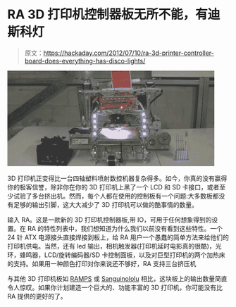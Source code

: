 # RA 3D 打印机控制器板无所不能，有迪斯科灯

> 原文：<https://hackaday.com/2012/07/10/ra-3d-printer-controller-board-does-everything-has-disco-lights/>

![](img/08fa0dac752f911ffec926179d1c49c0.png "ra")

3D 打印机正变得比一台四轴塑料喷射数控机器复杂得多。如今，你真的没有赢得你的极客信誉，除非你在你的 3D 打印机上黑了一个 LCD 和 SD 卡接口，或者至少试验了多台挤出机。然而，每个人都在使用的控制板有一个问题:大多数板都没有足够的输出引脚，这大大减少了 3D 打印机可以做的酷事情的数量。

输入 RA。这是一款新的 3D 打印机控制器板,带 IO，可用于任何想象得到的设置。在 RA 的特性列表中，我们想知道为什么我们以前没有看到这些特性。一个 24 针 ATX 电源接头直接焊接到板上，给 RA 用户一个愚蠢的简单方法来给他们的打印机供电。当然，还有 led 输出，相机触发器(打印机延时电影真的很酷)，光环，蜂鸣器，LCD/旋转编码器/SD 卡控制面板，以及对巨型打印机的两个加热床的支持。如果用一种颜色打印对你来说还不够好，RA 支持三台挤压机

与其他 3D 打印机板如 [RAMPS](http://reprap.org/wiki/RAMPS) 或 [Sanguinololu](http://reprap.org/wiki/Sanguinololu) 相比，这块板上的输出数量简直令人惊叹。如果你计划建造一个巨大的、功能丰富的 3D 打印机，你可能没有比 RA 提供的更好的了。
